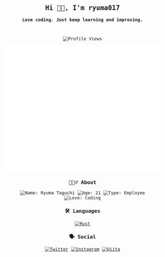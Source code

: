 <div align="center">

<samp>

## Hi 👋🏻, I'm ryuma017

**Love coding. Just keep learning and improving.**

<br>

![Profile Views](https://komarev.com/ghpvc/?username=ryuma017&color=lightgrey&style=flat-square)

![Metrics](/github-metrics.svg)

### 💁🏻‍♂️ About

![Name: Ryuma Taguchi](https://img.shields.io/badge/Name-Ryuma%20Taguchi-0074CC?style=for-the-badge)
![Age: 21](https://img.shields.io/badge/Age-21-0074CC?style=for-the-badge)
![Type: Employee](https://img.shields.io/badge/Type-Employee-0074CC?style=for-the-badge)
<br>
![Love: Coding](https://img.shields.io/badge/Love-Coding-FF69B4?style=for-the-badge)

### 🛠 Languages

[![Rust](https://img.shields.io/badge/Rust-DEA584?style=for-the-badge&logo=rust&logoColor=000000)](https://www.rust-lang.org/)
<!-- ![Zig: Watching](https://img.shields.io/badge/Zig-Watching...-F7A41D?style=for-the-badge&logo=zig&logoColor=F7A41D)

![Python: Advanced Beginner](https://img.shields.io/badge/Python-Advanced%20Beginner-3D8ECC?style=for-the-badge&logo=python&logoColor=3572A5)
<br>
![Swift: Novice](https://img.shields.io/badge/Swift-Novice-7AA9CC?style=for-the-badge&logo=swift&logoColor=F05138)
<br>
![Go: Novice](https://img.shields.io/badge/Go-Novice-7AA9CC?style=for-the-badge&logo=go&logoColor=02ADD8)
![TypeScript: Novice](https://img.shields.io/badge/TypeScript-Novice-7AA9CC?style=for-the-badge&logo=typescript&logoColor=3078C6) -->

<!-- Competent: 0074CC, Advanced Beginner: 3D8ECC, Novice: 7AA9CC -->

### 🗣 Social

[![Twitter](https://img.shields.io/badge/Twitter-1DA1F2?style=for-the-badge&logo=twitter&logoColor=white)](https://twitter.com/ryuma017)
[![Instagram](https://img.shields.io/badge/Instagram-E4405F?style=for-the-badge&logo=instagram&logoColor=white)](https://instagram.com/ryuma017)
[![Qiita](https://img.shields.io/badge/Qiita-55C500?style=for-the-badge&logo=qiita&logoColor=white)](https://qiita.com/ryuma017)

</samp>

</div>
